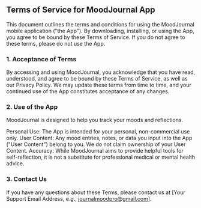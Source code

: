 ## Terms of Service for MoodJournal App
This document outlines the terms and conditions for using the MoodJournal mobile application ("the App"). By downloading, installing, or using the App, you agree to be bound by these Terms of Service. If you do not agree to these terms, please do not use the App.

### 1. Acceptance of Terms
By accessing and using MoodJournal, you acknowledge that you have read, understood, and agree to be bound by these Terms of Service, as well as our Privacy Policy. We may update these terms from time to time, and your continued use of the App constitutes acceptance of any changes.

### 2. Use of the App
MoodJournal is designed to help you track your moods and reflections.

Personal Use: The App is intended for your personal, non-commercial use only.
User Content: Any mood entries, notes, or data you input into the App ("User Content") belong to you. We do not claim ownership of your User Content.
Accuracy: While MoodJournal aims to provide helpful tools for self-reflection, it is not a substitute for professional medical or mental health advice.

### 3. Contact Us
If you have any questions about these Terms, please contact us at [Your Support Email Address, e.g., journalmoodpro@gmail.com].
